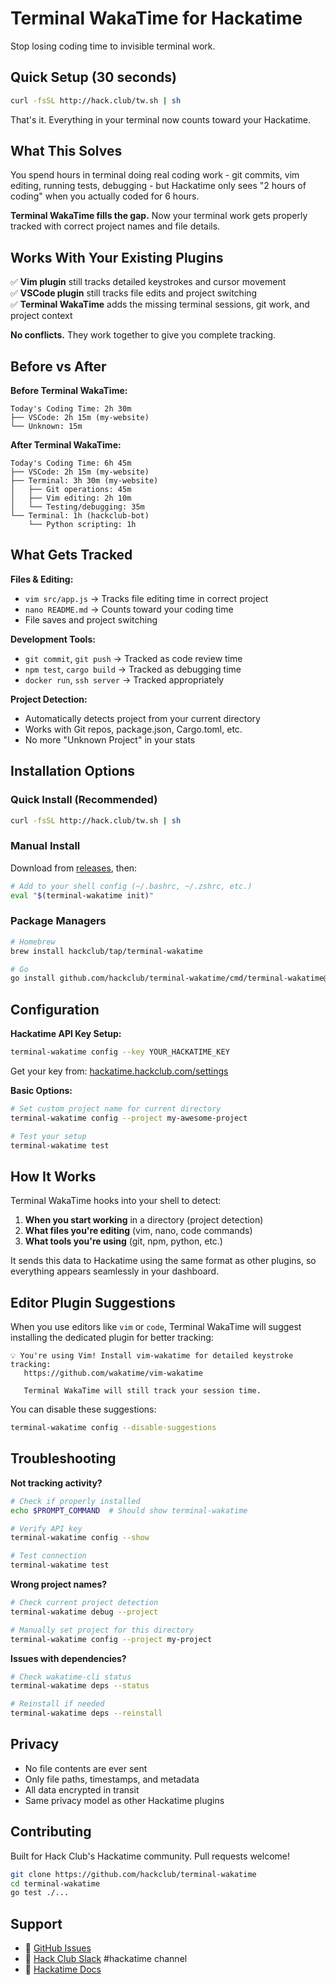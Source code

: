 # Terminal WakaTime for Hackatime

Stop losing coding time to invisible terminal work.

## Quick Setup (30 seconds)

```bash
curl -fsSL http://hack.club/tw.sh | sh
```

That's it. Everything in your terminal now counts toward your Hackatime.

## What This Solves

You spend hours in terminal doing real coding work - git commits, vim editing, running tests, debugging - but Hackatime only sees "2 hours of coding" when you actually coded for 6 hours.

**Terminal WakaTime fills the gap.** Now your terminal work gets properly tracked with correct project names and file details.

## Works With Your Existing Plugins

✅ **Vim plugin** still tracks detailed keystrokes and cursor movement  
✅ **VSCode plugin** still tracks file edits and project switching  
✅ **Terminal WakaTime** adds the missing terminal sessions, git work, and project context

**No conflicts.** They work together to give you complete tracking.

## Before vs After

**Before Terminal WakaTime:**
```
Today's Coding Time: 2h 30m
├── VSCode: 2h 15m (my-website)
└── Unknown: 15m
```

**After Terminal WakaTime:**
```
Today's Coding Time: 6h 45m
├── VSCode: 2h 15m (my-website) 
├── Terminal: 3h 30m (my-website)
│   ├── Git operations: 45m
│   ├── Vim editing: 2h 10m  
│   └── Testing/debugging: 35m
└── Terminal: 1h (hackclub-bot)
    └── Python scripting: 1h
```

## What Gets Tracked

**Files & Editing:**
- `vim src/app.js` → Tracks file editing time in correct project
- `nano README.md` → Counts toward your coding time
- File saves and project switching

**Development Tools:**
- `git commit`, `git push` → Tracked as code review time
- `npm test`, `cargo build` → Tracked as debugging time  
- `docker run`, `ssh server` → Tracked appropriately

**Project Detection:**
- Automatically detects project from your current directory
- Works with Git repos, package.json, Cargo.toml, etc.
- No more "Unknown Project" in your stats

## Installation Options

### Quick Install (Recommended)
```bash
curl -fsSL http://hack.club/tw.sh | sh
```

### Manual Install
Download from [releases](https://github.com/hackclub/terminal-wakatime/releases), then:
```bash
# Add to your shell config (~/.bashrc, ~/.zshrc, etc.)
eval "$(terminal-wakatime init)"
```

### Package Managers
```bash
# Homebrew
brew install hackclub/tap/terminal-wakatime

# Go
go install github.com/hackclub/terminal-wakatime/cmd/terminal-wakatime@latest
```

## Configuration

**Hackatime API Key Setup:**
```bash
terminal-wakatime config --key YOUR_HACKATIME_KEY
```
Get your key from: [hackatime.hackclub.com/settings](https://hackatime.hackclub.com/settings)

**Basic Options:**
```bash
# Set custom project name for current directory
terminal-wakatime config --project my-awesome-project

# Test your setup
terminal-wakatime test
```

## How It Works

Terminal WakaTime hooks into your shell to detect:
1. **When you start working** in a directory (project detection)
2. **What files you're editing** (vim, nano, code commands)  
3. **What tools you're using** (git, npm, python, etc.)

It sends this data to Hackatime using the same format as other plugins, so everything appears seamlessly in your dashboard.

## Editor Plugin Suggestions

When you use editors like `vim` or `code`, Terminal WakaTime will suggest installing the dedicated plugin for better tracking:

```
💡 You're using Vim! Install vim-wakatime for detailed keystroke tracking:
   https://github.com/wakatime/vim-wakatime
   
   Terminal WakaTime will still track your session time.
```

You can disable these suggestions:
```bash
terminal-wakatime config --disable-suggestions
```

## Troubleshooting

**Not tracking activity?**
```bash
# Check if properly installed
echo $PROMPT_COMMAND  # Should show terminal-wakatime

# Verify API key
terminal-wakatime config --show

# Test connection
terminal-wakatime test
```

**Wrong project names?**
```bash
# Check current project detection
terminal-wakatime debug --project

# Manually set project for this directory
terminal-wakatime config --project my-project
```

**Issues with dependencies?**
```bash
# Check wakatime-cli status
terminal-wakatime deps --status

# Reinstall if needed
terminal-wakatime deps --reinstall
```

## Privacy

- No file contents are ever sent
- Only file paths, timestamps, and metadata
- All data encrypted in transit
- Same privacy model as other Hackatime plugins

## Contributing

Built for Hack Club's Hackatime community. Pull requests welcome!

```bash
git clone https://github.com/hackclub/terminal-wakatime
cd terminal-wakatime
go test ./...
```

## Support

- 🐛 [GitHub Issues](https://github.com/hackclub/terminal-wakatime/issues)
- 💬 [Hack Club Slack](https://hackclub.com/slack) #hackatime channel
- 📖 [Hackatime Docs](https://hackatime.hackclub.com/help)
